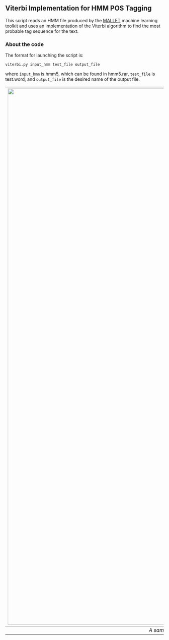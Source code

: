 
Viterbi Implementation for HMM POS Tagging
---

This script reads an HMM file produced by the [MALLET](http://mallet.cs.umass.edu/) machine learning toolkit and uses an implementation of the Viterbi algorithm to find the most probable tag sequence for the text.

### About the code

The format for launching the script is:  

```viterbi.py input_hmm test_file output_file```

where ```input_hmm``` is hmm5, which can be found in hmm5.rar, ```test_file``` is test.word, and ```output_file``` is the desired name of the output file.

| <img src="output_sample.png" alt="output_sample.png" width="1700"/> | 
|:--:| 
| *A sample of the output with the format of: (input) => (trigram POS label) (joint log probability of sequence).* |
